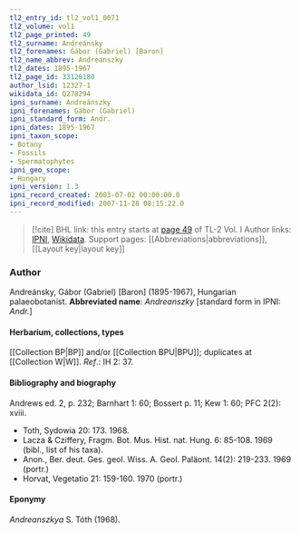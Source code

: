```yaml
---
tl2_entry_id: tl2_vol1_0071
tl2_volume: vol1
tl2_page_printed: 49
tl2_surname: Andreánsky
tl2_forenames: Gábor (Gabriel) [Baron]
tl2_name_abbrev: Andreanszky
tl2_dates: 1895-1967
tl2_page_id: 33120180
author_lsid: 12327-1
wikidata_id: Q278294
ipni_surname: Andreánszky
ipni_forenames: Gábor (Gabriel)
ipni_standard_form: Andr.
ipni_dates: 1895-1967
ipni_taxon_scope: 
- Botany
- Fossils
- Spermatophytes
ipni_geo_scope: 
- Hungary
ipni_version: 1.3
ipni_record_created: 2003-07-02 00:00:00.0
ipni_record_modified: 2007-11-28 08:15:22.0
---
```


> [!cite] BHL link: this entry starts at [page 49](https://www.biodiversitylibrary.org/page/33120180) of TL-2 Vol. I
> Author links: [IPNI](https://www.ipni.org/a/12327-1), [Wikidata](https://www.wikidata.org/wiki/Q278294). Support pages: [[Abbreviations|abbreviations]], [[Layout key|layout key]]

### Author

Andreánsky, Gábor (Gabriel) \[Baron\] (1895-1967), Hungarian palaeobotanist. 
**Abbreviated name**: *Andreanszky* \[standard form in IPNI: *Andr.*\]

#### Herbarium, collections, types

[[Collection BP|BP]] and/or [[Collection BPU|BPU]]; duplicates at [[Collection W|W]].
*Ref*.: IH 2: 37.

#### Bibliography and biography

Andrews ed. 2, p. 232; Barnhart 1: 60; Bossert p. 11; Kew 1: 60; PFC 2(2): xviii.
- Toth, Sydowia 20: 173. 1968.
- Lacza & Cziffery, Fragm. Bot. Mus. Hist. nat. Hung. 6: 85-108. 1969 (bibl., list of his taxa).
- Anon., Ber. deut. Ges. geol. Wiss. A. Geol. Paläont. 14(2): 219-233. 1969 (portr.)
- Horvat, Vegetatio 21: 159-160. 1970 (portr.)

#### Eponymy

*Andreanszkya* S. Tóth (1968).

